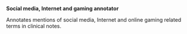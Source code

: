 **Social media, Internet and gaming annotator**

Annotates mentions of social media, Internet and online gaming related terms in clinical notes.
